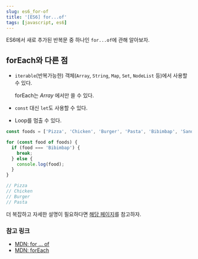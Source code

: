 ```yaml
---
slug: es6_for-of
title: '[ES6] for...of'
tags: [javascript, es6]
---
```


ES6에서 새로 추가된 반복문 중 하나인 `for...of`에 관해 알아보자.

<!--truncate-->

## forEach와 다른 점

- `iterable`(반복가능한) 객체(`Array`, `String`, `Map`, `Set`, `NodeList` 등)에서 사용할 수 있다.

  forEach는 _Array_ 에서만 쓸 수 있다.

- `const` 대신 `let`도 사용할 수 있다.

- Loop를 멈출 수 있다.

```js
const foods = ['Pizza', 'Chicken', 'Burger', 'Pasta', 'Bibimbap', 'Sandwich', 'Barbecue'];

for (const food of foods) {
  if (food === 'Bibimbap') {
    break;
  } else {
    console.log(food);
  }
}
```

```js
// Pizza
// Chicken
// Burger
// Pasta
```

더 복잡하고 자세한 설명이 필요하다면 [해당 페이지](https://poiemaweb.com/es6-iteration-for-of)를 참고하자.

### 참고 링크

- [MDN: for ... of](https://developer.mozilla.org/ko/docs/Web/JavaScript/Reference/Statements/for...of)
- [MDN: forEach](https://developer.mozilla.org/ko/docs/Web/JavaScript/Reference/Global_Objects/Array/forEach)
